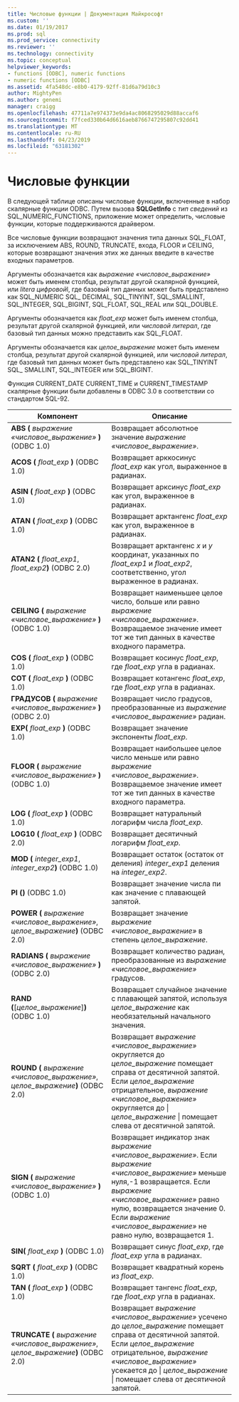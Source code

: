 ```yaml
---
title: Числовые функции | Документация Майкрософт
ms.custom: ''
ms.date: 01/19/2017
ms.prod: sql
ms.prod_service: connectivity
ms.reviewer: ''
ms.technology: connectivity
ms.topic: conceptual
helpviewer_keywords:
- functions [ODBC], numeric functions
- numeric functions [ODBC]
ms.assetid: 4fa548dc-e8b0-4179-92ff-81d6a79d10c3
author: MightyPen
ms.author: genemi
manager: craigg
ms.openlocfilehash: 47711a7e974373e9da4ac8068295029d88accaf6
ms.sourcegitcommit: f7fced330b64d6616aeb8766747295807c92dd41
ms.translationtype: MT
ms.contentlocale: ru-RU
ms.lasthandoff: 04/23/2019
ms.locfileid: "63181302"
---
```

# <a name="numeric-functions"></a>Числовые функции
В следующей таблице описаны числовые функции, включенные в набор скалярные функции ODBC. Путем вызова **SQLGetInfo** с *тип сведений* из SQL_NUMERIC_FUNCTIONS, приложение может определить, числовые функции, которые поддерживаются драйвером.  
  
 Все числовые функции возвращают значения типа данных SQL_FLOAT, за исключением ABS, ROUND, TRUNCATE, входа, FLOOR и CEILING, которые возвращают значения этих же данных введите в качестве входных параметров.  
  
 Аргументы обозначается как *выражение «числовое_выражение»* может быть именем столбца, результат другой скалярной функцией, или *litera цифровой*l, где базовый тип данных может быть представлено как SQL_NUMERIC SQL_ DECIMAL, SQL_TINYINT, SQL_SMALLINT, SQL_INTEGER, SQL_BIGINT, SQL_FLOAT, SQL_REAL или SQL_DOUBLE.  
  
 Аргументы обозначается как *float_exp* может быть именем столбца, результат другой скалярной функцией, или *числовой литерал*, где базовый тип данных можно представить как SQL_FLOAT.  
  
 Аргументы обозначается как *целое_выражение* может быть именем столбца, результат другой скалярной функцией, или *числовой литерал*, где базовый тип данных может быть представлено как SQL_TINYINT SQL_ SMALLINT, SQL_INTEGER или SQL_BIGINT.  
  
 Функция CURRENT_DATE CURRENT_TIME и CURRENT_TIMESTAMP скалярные функции были добавлены в ODBC 3.0 в соответствии со стандартом SQL-92.  
  
|Компонент|Описание|  
|--------------|-----------------|  
|**ABS (** _выражение «числовое_выражение»_ **)** (ODBC 1.0)|Возвращает абсолютное значение *выражение «числовое_выражение»*.|  
|**ACOS (** _float_exp_ **)** (ODBC 1.0)|Возвращает арккосинус *float_exp* как угол, выраженное в радианах.|  
|**ASIN (** _float_exp_ **)** (ODBC 1.0)|Возвращает арксинус *float_exp* как угол, выраженное в радианах.|  
|**ATAN (** _float_exp_ **)** (ODBC 1.0)|Возвращает арктангенс *float_exp* как угол, выраженное в радианах.|  
|**ATAN2 (** _float_exp1_, _float_exp2_**)** (ODBC 2.0)|Возвращает арктангенс *x* и *y* координат, указанных по *float_exp1* и *float_exp2*, соответственно, угол выраженное в радианах.|  
|**CEILING (** _выражение «числовое_выражение»_ **)** (ODBC 1.0)|Возвращает наименьшее целое число, больше или равно *выражение «числовое_выражение»*. Возвращаемое значение имеет тот же тип данных в качестве входного параметра.|  
|**COS (** _float_exp_ **)** (ODBC 1.0)|Возвращает косинус *float_exp*, где *float_exp* угла в радианах.|  
|**COT (** _float_exp_ **)** (ODBC 1.0)|Возвращает котангенс *float_exp*, где *float_exp* угла в радианах.|  
|**ГРАДУСОВ (** _выражение «числовое_выражение»_ **)** (ODBC 2.0)|Возвращает число градусов, преобразованные из *выражение «числовое_выражение»* радиан.|  
|**EXP(** _float_exp_ **)**  (ODBC 1.0)|Возвращает значение экспоненты *float_exp*.|  
|**FLOOR (** _выражение «числовое_выражение»_ **)** (ODBC 1.0)|Возвращает наибольшее целое число меньше или равно *выражение «числовое_выражение»*. Возвращаемое значение имеет тот же тип данных в качестве входного параметра.|  
|**LOG (** _float_exp_ **)** (ODBC 1.0)|Возвращает натуральный логарифм числа *float_exp*.|  
|**LOG10 (** _float_exp_ **)** (ODBC 2.0)|Возвращает десятичный логарифм *float_exp*.|  
|**MOD (** _integer_exp1_, _integer_exp2_**)** (ODBC 1.0)|Возвращает остаток (остаток от деления) *integer_exp1* деления на *integer_exp2*.|  
|**PI ()** (ODBC 1.0)|Возвращает значение числа пи как значение с плавающей запятой.|  
|**POWER (** _выражение «числовое_выражение»_, _целое_выражение_**)** (ODBC 2.0)|Возвращает значение *выражение «числовое_выражение»* в степень *целое_выражение*.|  
|**RADIANS (** _выражение «числовое_выражение»_ **)** (ODBC 2.0)|Возвращает количество радиан, преобразованные из *выражение «числовое_выражение»* градусов.|  
|**RAND (**[*целое_выражение*]**)** (ODBC 1.0)|Возвращает случайное значение с плавающей запятой, используя *целое_выражение* как необязательный начального значения.|  
|**ROUND (** _выражение «числовое_выражение»_, _целое_выражение_**)** (ODBC 2.0)|Возвращает *выражение «числовое_выражение»* округляется до *целое_выражение* помещает справа от десятичной запятой. Если *целое_выражение* отрицательное, *выражение «числовое_выражение»* округляется до &#124; *целое_выражение* &#124; помещает слева от десятичной запятой.|  
|**SIGN (** _выражение «числовое_выражение»_ **)** (ODBC 1.0)|Возвращает индикатор знак *выражение «числовое_выражение»*. Если *выражение «числовое_выражение»* меньше нуля,-1 возвращается. Если *выражение «числовое_выражение»* равно нулю, возвращается значение 0. Если *выражение «числовое_выражение»* не равно нулю, возвращается 1.|  
|**SIN(** _float_exp_ **)**  (ODBC 1.0)|Возвращает синус *float_exp*, где *float_exp* угла в радианах.|  
|**SQRT (** _float_exp_ **)** (ODBC 1.0)|Возвращает квадратный корень из *float_exp*.|  
|**TAN (** _float_exp_ **)** (ODBC 1.0)|Возвращает тангенс *float_exp*, где *float_exp* угла в радианах.|  
|**TRUNCATE (** _выражение «числовое_выражение»_, _целое_выражение_**)** (ODBC 2.0)|Возвращает *выражение «числовое_выражение»* усечено до *целое_выражение* помещает справа от десятичной запятой. Если *целое_выражение* отрицательное, *выражение «числовое_выражение»* усекается до &#124; *целое_выражение* &#124; помещает слева от десятичной запятой.|

